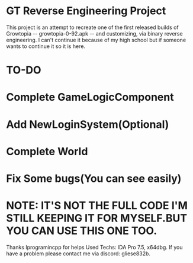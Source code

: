 # GT Reverse Engineering Project
This project is an attempt to recreate one of the first released builds of Growtopia -- growtopia-0-92.apk -- and customizing,
via binary reverse engineering.
I can't continue it because of my high school but if someone wants to continue it so it is here.
# TO-DO
# Complete GameLogicComponent


# Add NewLoginSystem(Optional)
# Complete World
# Fix Some bugs(You can see easily)






# NOTE: IT'S NOT THE FULL CODE I'M STILL KEEPING IT FOR MYSELF.BUT YOU CAN USE THIS ONE TOO.
Thanks Iprogramincpp for helps
Used Techs: IDA Pro 7.5, x64dbg.
If you have a problem please contact me via discord: gliese832b.

